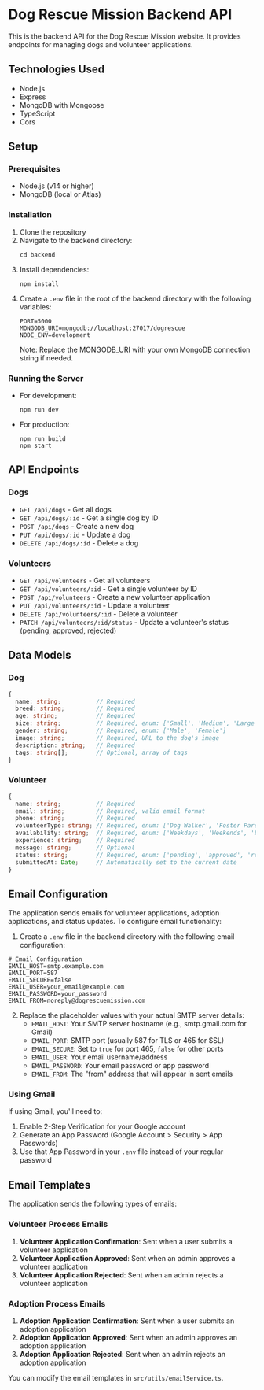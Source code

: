 # Dog Rescue Mission Backend API

This is the backend API for the Dog Rescue Mission website. It provides endpoints for managing dogs and volunteer applications.

## Technologies Used

- Node.js
- Express
- MongoDB with Mongoose
- TypeScript
- Cors

## Setup

### Prerequisites

- Node.js (v14 or higher)
- MongoDB (local or Atlas)

### Installation

1. Clone the repository
2. Navigate to the backend directory:
   ```
   cd backend
   ```
3. Install dependencies:
   ```
   npm install
   ```
4. Create a `.env` file in the root of the backend directory with the following variables:
   ```
   PORT=5000
   MONGODB_URI=mongodb://localhost:27017/dogrescue
   NODE_ENV=development
   ```
   Note: Replace the MONGODB_URI with your own MongoDB connection string if needed.

### Running the Server

- For development:
  ```
  npm run dev
  ```
- For production:
  ```
  npm run build
  npm start
  ```

## API Endpoints

### Dogs

- `GET /api/dogs` - Get all dogs
- `GET /api/dogs/:id` - Get a single dog by ID
- `POST /api/dogs` - Create a new dog
- `PUT /api/dogs/:id` - Update a dog
- `DELETE /api/dogs/:id` - Delete a dog

### Volunteers

- `GET /api/volunteers` - Get all volunteers
- `GET /api/volunteers/:id` - Get a single volunteer by ID
- `POST /api/volunteers` - Create a new volunteer application
- `PUT /api/volunteers/:id` - Update a volunteer
- `DELETE /api/volunteers/:id` - Delete a volunteer
- `PATCH /api/volunteers/:id/status` - Update a volunteer's status (pending, approved, rejected)

## Data Models

### Dog

```typescript
{
  name: string;          // Required
  breed: string;         // Required
  age: string;           // Required
  size: string;          // Required, enum: ['Small', 'Medium', 'Large']
  gender: string;        // Required, enum: ['Male', 'Female']
  image: string;         // Required, URL to the dog's image
  description: string;   // Required
  tags: string[];        // Optional, array of tags
}
```

### Volunteer

```typescript
{
  name: string;          // Required
  email: string;         // Required, valid email format
  phone: string;         // Required
  volunteerType: string; // Required, enum: ['Dog Walker', 'Foster Parent', 'Event Helper', 'Kennel Assistant', 'Other']
  availability: string;  // Required, enum: ['Weekdays', 'Weekends', 'Evenings', 'Mornings', 'Flexible']
  experience: string;    // Required
  message: string;       // Optional
  status: string;        // Required, enum: ['pending', 'approved', 'rejected'], default: 'pending'
  submittedAt: Date;     // Automatically set to the current date
}
```

## Email Configuration

The application sends emails for volunteer applications, adoption applications, and status updates. To configure email functionality:

1. Create a `.env` file in the backend directory with the following email configuration:

```
# Email Configuration
EMAIL_HOST=smtp.example.com
EMAIL_PORT=587
EMAIL_SECURE=false
EMAIL_USER=your_email@example.com
EMAIL_PASSWORD=your_password
EMAIL_FROM=noreply@dogrescuemission.com
```

2. Replace the placeholder values with your actual SMTP server details:
   - `EMAIL_HOST`: Your SMTP server hostname (e.g., smtp.gmail.com for Gmail)
   - `EMAIL_PORT`: SMTP port (usually 587 for TLS or 465 for SSL)
   - `EMAIL_SECURE`: Set to `true` for port 465, `false` for other ports
   - `EMAIL_USER`: Your email username/address
   - `EMAIL_PASSWORD`: Your email password or app password
   - `EMAIL_FROM`: The "from" address that will appear in sent emails

### Using Gmail

If using Gmail, you'll need to:
1. Enable 2-Step Verification for your Google account
2. Generate an App Password (Google Account > Security > App Passwords)
3. Use that App Password in your `.env` file instead of your regular password

## Email Templates

The application sends the following types of emails:

### Volunteer Process Emails
1. **Volunteer Application Confirmation**: Sent when a user submits a volunteer application
2. **Volunteer Application Approved**: Sent when an admin approves a volunteer application
3. **Volunteer Application Rejected**: Sent when an admin rejects a volunteer application

### Adoption Process Emails
1. **Adoption Application Confirmation**: Sent when a user submits an adoption application
2. **Adoption Application Approved**: Sent when an admin approves an adoption application
3. **Adoption Application Rejected**: Sent when an admin rejects an adoption application

You can modify the email templates in `src/utils/emailService.ts`. 